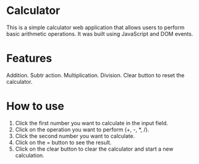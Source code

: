 # Calculator
This is a simple calculator web application that allows users to perform basic arithmetic operations. It was built using JavaScript and DOM events.

# Features
Addition.
Subtr action.
Multiplication.
Division.
Clear button to reset the calculator.

# How to use
1. Click the first number you want to calculate in the input field.
2. Click on the operation you want to perform (+, -, *, /).
3. Click the second number you want to calculate.
4. Click on the = button to see the result.
5. Click on the clear button to clear the calculator and start a new calculation.
